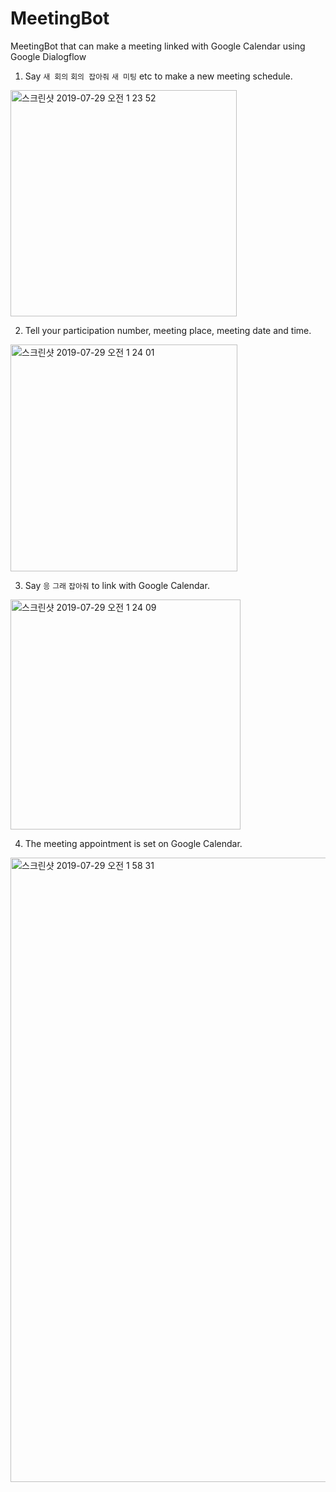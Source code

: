 # MeetingBot
MeetingBot that can make a meeting linked with Google Calendar using Google Dialogflow

1. Say `새 회의` `회의 잡아줘` `새 미팅` etc to make a new meeting schedule.
<img width="362" alt="스크린샷 2019-07-29 오전 1 23 52" src="https://user-images.githubusercontent.com/28590370/62010312-457bb980-b1a4-11e9-8899-3e71d51ba033.png">

2. Tell your participation number, meeting place, meeting date and time.
<img width="363" alt="스크린샷 2019-07-29 오전 1 24 01" src="https://user-images.githubusercontent.com/28590370/62010314-47457d00-b1a4-11e9-8c9b-08d0e45dde81.png">

3. Say `응` `그래` `잡아줘` to link with Google Calendar.
<img width="368" alt="스크린샷 2019-07-29 오전 1 24 09" src="https://user-images.githubusercontent.com/28590370/62010315-49a7d700-b1a4-11e9-910f-6b18fb1cbdb9.png">

4. The meeting appointment is set on Google Calendar.
<img width="999" alt="스크린샷 2019-07-29 오전 1 58 31" src="https://user-images.githubusercontent.com/28590370/62010327-67753c00-b1a4-11e9-98d2-4eb0f1849119.png">

